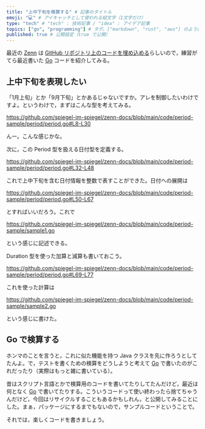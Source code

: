 ```yaml
---
title: "上中下旬を検算する" # 記事のタイトル
emoji: "💻" # アイキャッチとして使われる絵文字（1文字だけ）
type: "tech" # "tech" : 技術記事 / "idea" : アイデア記事
topics: ["go", "programming"] # タグ。["markdown", "rust", "aws"] のように指定する
published: true # 公開設定（true で公開）
---
```


最近の [Zenn] は [GitHub リポジトリ上のコードを埋め込める](https://zenn.dev/zenn/articles/markdown-guide#github "ZennのMarkdown記法一覧")らしいので，練習がてら最近書いた [Go] コードを紹介してみる。

## 上中下旬を表現したい

「1月上旬」とか「9月下旬」とかあるじゃないですか。アレを制御したいわけですよ。というわけで，まずはこんな型を考えてみる。

https://github.com/spiegel-im-spiegel/zenn-docs/blob/main/code/period-sample/period/period.go#L8-L30

んー。こんな感じかな。

次に，この Period 型を扱える日付型を定義する。

https://github.com/spiegel-im-spiegel/zenn-docs/blob/main/code/period-sample/period/period.go#L32-L48

これで上中下旬を含む日付情報を整数で表すことができた。日付への展開は

https://github.com/spiegel-im-spiegel/zenn-docs/blob/main/code/period-sample/period/period.go#L50-L67

とすればいいだろう。これで

https://github.com/spiegel-im-spiegel/zenn-docs/blob/main/code/period-sample/sample1.go

という感じに記述できる。

Duration 型を使った加算と減算も書いておこう。

https://github.com/spiegel-im-spiegel/zenn-docs/blob/main/code/period-sample/period/period.go#L69-L77

これを使った計算は

https://github.com/spiegel-im-spiegel/zenn-docs/blob/main/code/period-sample/sample2.go

という感じに書けた。

## Go で検算する

ホンマのことを言うと，これに似た機能を持つ Java クラスを先に作ろうとしてたんよ。で，テストを書くための検算をどうしようと考えて [Go] で書いたのがこれだったり（実際はもっと雑に書いている）。

昔はスクリプト言語とかで検算用のコードを書いてたりしてたんだけど，最近は何となく [Go] で書いてたりする。こういうコードって使い終わったら捨てちゃうんだけど，今回はリサイクルすることもあるかもしれん，と公開してみることにした。まぁ，パッケージにするまでもないので，サンプルコードということで。

それでは，楽しくコードを書きましょう。

[Go]: https://go.dev/ "The Go Programming Language"
[Zenn]: https://zenn.dev/ "Zenn｜エンジニアのための情報共有コミュニティ"
